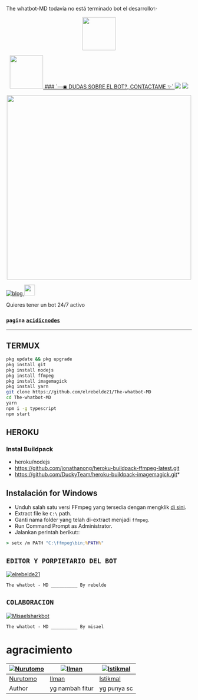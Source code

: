 The whatbot-MD todavía no está terminado bot el desarrollo✨

<p align="center"> 
  <a href="https://github.com/elrebelde21"><img src="http://readme-typing-svg.herokuapp.com?font=mono&size=17&duration=4000&color=F7B11B&center=falso&vCenter=falso&lines=The WhatBot-MD++%F0%9F%92%96;Gracias+por+visitar+este+repositorio.+%F0%9F%92%96" height="90px"
</p>

<p align="center"> 
  <a href="https://github.com/elrebelde21"><img src="http://readme-typing-svg.herokuapp.com?font=mono&size=17&duration=4000&color=F7B11B&center=falso&vCenter=falso&lines=creador++%F0%9F%92%96;dudas+sobre+el+contarme+solo+por+tema+del+bot.+%F0%9F%92%96" height="90px"
</p>
### `—◉ DUDAS SOBRE EL BOT?, CONTACTAME ✨`
<a href="http://wa.me/56977774748" target="blank"><img src="https://img.shields.io/badge/creador-25D366?style=for-the-badge&logo=whatsapp&logoColor=white" /></a>
<a href="http://wa.me/51935116539" target="blank"><img src="https://img.shields.io/badge/creador-25D366?style=for-the-badge&logo=whatsapp&logoColor=white" /></a>


<p align="center">
<img src="https://telegra.ph/file/fed1c9d94b37511e570d5.mp4" alt="" width="500"/>

[![blog](https://img.shields.io/badge/YouTube-FF0000?style=for-the-badge&logo=youtube&logoColor=white)
](https://youtu.be/8Tml7lGcV-w)  <img src="https://github.com/siegrin/siegrin/blob/main/Assets/powerup.gif" height="29px">

Quieres tener un bot 24/7 activo

###  ```pagina``` [`acidicnodes`](http://portal.acidicnodes.com)


---------

## TERMUX
```bash
pkg update && pkg upgrade
pkg install git
pkg install nodejs
pkg install ffmpeg
pkg install imagemagick
pkg install yarn
git clone https://github.com/elrebelde21/The-whatbot-MD
cd The-whatbot-MD
yarn
npm i -g typescript
npm start 
```

## HEROKU

### Instal Buildpack
* heroku/nodejs
* https://github.com/jonathanong/heroku-buildpack-ffmpeg-latest.git
* https://github.com/DuckyTeam/heroku-buildpack-imagemagick.git*

## Instalación for Windows
* Unduh salah satu versi FFmpeg yang tersedia dengan mengklik [di sini](https://www.gyan.dev/ffmpeg/builds/).
* Extract file ke `C:\` path.
* Ganti nama folder yang telah di-extract menjadi `ffmpeg`.
* Run Command Prompt as Administrator.
* Jalankan perintah berikut::
```cmd
> setx /m PATH "C:\ffmpeg\bin;%PATH%"

```
## `EDITOR Y PORPIETARIO DEL BOT` 
[![elrebelde21](https://github.com/elrebelde21.png?size=100)](https://github.com/elrebelde21) 
  

`The whatbot - MD __________ By rebelde`


## `COLABORACION` 
[![Misaelsharkbot](https://github.com/Misaelsharkbot.png?size=100)](https://github.com/Misaelsharkbot)   

`The whatbot - MD __________ By misael`

# agracimiento 
 [![Nurutomo](https://github.com/Nurutomo.png?size=150)](https://github.com/Nurutomo) | [![Ilman](https://github.com/ilmanhdyt.png?size=150)](https://github.com/ilmanhdyt) | [![Istikmal](https://github.com/BochilGaming.png?size=150)](https://github.com/BochilGaming)
----|----|----
[Nurutomo](https://github.com/Nurutomo) | [Ilman](https://github.com/ilmanhdyt) | [Istikmal](https://github.com/BochilGaming)
 Author | yg nambah fitur | yg punya sc


